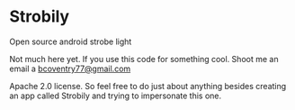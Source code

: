 # Strobily
Open source android strobe light


Not much here yet. If you use this code for something cool. Shoot me an email a bcoventry77@gmail.com


Apache 2.0 license. So feel free to do just about anything besides creating an app called Strobily and trying to impersonate this one.
